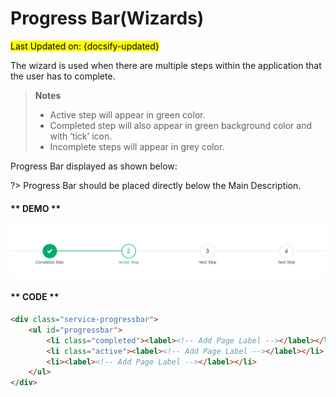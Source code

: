 # Progress Bar(Wizards)
<mark>Last Updated on: {docsify-updated}</mark>

The wizard is used when there are multiple steps within the application that the user has to complete.

> **Notes**
> 
> * Active step will appear in green color.
> * Completed step will also appear in green background color and with ‘tick’ icon.
> * Incomplete steps will appear in grey color.

Progress Bar displayed as shown below:

?> Progress Bar should be placed directly below the Main Description.

<!-- tabs:start -->

#### ** DEMO **

![Progress Bar](images/progressbar.PNG "Progress Bar")

#### ** CODE **

```HTML
<div class="service-progressbar">
	<ul id="progressbar">
		<li class="completed"><label><!-- Add Page Label --></label></li>
		<li class="active"><label><!-- Add Page Label --></label></li>
		<li><label><!-- Add Page Label --></label></li>
	</ul>	
</div>
```

<!-- tabs:end -->